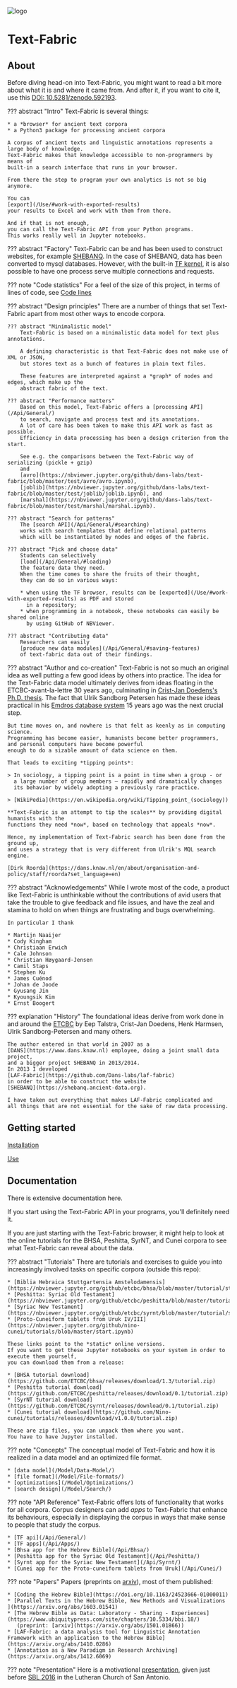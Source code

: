 ![logo](images/tficon-small.png)

# Text-Fabric

## About

Before diving head-on into Text-Fabric, you might want to read a bit more about
what it is and where it came from. And after it, if you want to cite it, use this
[DOI: 10.5281/zenodo.592193](https://doi.org/10.5281/zenodo.592193).

??? abstract "Intro"
    Text-Fabric is several things:

    * a *browser* for ancient text corpora
    * a Python3 package for processing ancient corpora

    A corpus of ancient texts and linguistic annotations represents a large body of knowledge.
    Text-Fabric makes that knowledge accessible to non-programmers by means of 
    built-in a search interface that runs in your browser.

    From there the step to program your own analytics is not so big anymore.

    You can
    [export](/Use/#work-with-exported-results)
    your results to Excel and work with them from there.

    And if that is not enough,
    you can call the Text-Fabric API from your Python programs.
    This works really well in Jupyter notebooks.

??? abstract "Factory"
    Text-Fabric can be and has been used to construct websites,
    for example [SHEBANQ](https://shebanq.ancient-data.org).
    In the case of SHEBANQ, data has been converted to mysql databases.
    However, with the built-in [TF kernel](/Server/Kernel), it is also possible to
    have one process serve multiple connections and requests.

??? note "Code statistics"
    For a feel of the size of this project, in terms of lines of code,
    see [Code lines](/Code/Stats)

??? abstract "Design principles"
    There are a number of things that set Text-Fabric apart from most other ways to encode 
    corpora.

    ??? abstract "Minimalistic model"
        Text-Fabric is based on a minimalistic data model for text plus annotations.

        A defining characteristic is that Text-Fabric does not make use of XML or JSON,
        but stores text as a bunch of features in plain text files.

        These features are interpreted against a *graph* of nodes and edges, which make up the
        abstract fabric of the text.

    ??? abstract "Performance matters"
        Based on this model, Text-Fabric offers a [processing API](/Api/General/)
        to search, navigate and process text and its annotations.
        A lot of care has been taken to make this API work as fast as possible.
        Efficiency in data processing has been a design criterion from the start.

        See e.g. the comparisons between the Text-Fabric way of serializing (pickle + gzip)
        and
        [avro](https://nbviewer.jupyter.org/github/dans-labs/text-fabric/blob/master/test/avro/avro.ipynb),
        [joblib](https://nbviewer.jupyter.org/github/dans-labs/text-fabric/blob/master/test/joblib/joblib.ipynb), and
        [marshal](https://nbviewer.jupyter.org/github/dans-labs/text-fabric/blob/master/test/marshal/marshal.ipynb).

    ??? abstract "Search for patterns"
        The [search API](/Api/General/#searching)
        works with search templates that define relational patterns
        which will be instantiated by nodes and edges of the fabric.

    ??? abstract "Pick and choose data"
        Students can selectively
        [load](/Api/General/#loading)
        the feature data they need.
        When the time comes to share the fruits of their thought,
        they can do so in various ways:

        * when using the TF browser, results can be [exported](/Use/#work-with-exported-results) as PDF and stored
          in a repository;
        * when programming in a notebook, these notebooks can easily be shared online
          by using GitHub of NBViewer.

    ??? abstract "Contributing data"
        Researchers can easily
        [produce new data modules](/Api/General/#saving-features)
        of text-fabric data out of their findings.

??? abstract "Author and co-creation"
    Text-Fabric is not so much an original idea as well putting a few good ideas by others
    into practice.
    The idea for the Text-Fabric data model ultimately derives from ideas floating
    in the ETCBC-avant-la-lettre 30 years ago, culminating in 
    [Crist-Jan Doedens's Ph.D. thesis](https://books.google.nl/books/about/Text_Databases.html?id=9ggOBRz1dO4C&redir_esc=y).
    The fact that Ulrik Sandborg Petersen has made these ideas practical in his
    [Emdros database system](https://emdros.org) 15 years ago was the next crucial step.

    But time moves on, and nowhere is that felt as keenly as in computing science.
    Programming has become easier, humanists become better programmers, and personal computers have become powerful
    enough to do a sizable amount of data science on them.

    That leads to exciting *tipping points*:

    > In sociology, a tipping point is a point in time when a group - or
      a large number of group members — rapidly and dramatically changes
      its behavior by widely adopting a previously rare practice.

    > [WikiPedia](https://en.wikipedia.org/wiki/Tipping_point_(sociology))

    **Text-Fabric is an attempt to tip the scales** by providing digital humanists with the
    functions they need *now*, based on technology that appeals *now*.

    Hence, my implementation of Text-Fabric search has been done from the ground up,
    and uses a strategy that is very different from Ulrik's MQL search engine.

    [Dirk Roorda](https://dans.knaw.nl/en/about/organisation-and-policy/staff/roorda?set_language=en)


??? abstract "Acknowledgements"
    While I wrote most of the code, a product like Text-Fabric is unthinkable without
    the contributions of avid users that take the trouble to give feedback and file issues,
    and have the zeal and stamina to hold on when things are frustrating and bugs overwhelming.

    In particular I thank

    * Martijn Naaijer
    * Cody Kingham
    * Christiaan Erwich
    * Cale Johnson
    * Christian Høygaard-Jensen
    * Camil Staps
    * Stephen Ku
    * James Cuénod
    * Johan de Joode
    * Gyusang Jin
    * Kyoungsik Kim
    * Ernst Boogert

??? explanation "History"
    The foundational ideas derive from work done in and around the
    [ETCBC](http://etcbc.nl)
    by Eep Talstra, Crist-Jan Doedens, Henk Harmsen, Ulrik Sandborg-Petersen
    and many others.

    The author entered in that world in 2007 as a 
    [DANS](https://www.dans.knaw.nl) employee, doing a joint small data project,
    and a bigger project SHEBANQ in 2013/2014.
    In 2013 I developed
    [LAF-Fabric](https://github.com/Dans-labs/laf-fabric)
    in order to be able to construct the website
    [SHEBANQ](https://shebanq.ancient-data.org).

    I have taken out everything that makes LAF-Fabric complicated and
    all things that are not essential for the sake of raw data processing.

## Getting started

[Installation](Install)

[Use](Use)

## Documentation

There is extensive documentation here.

If you start using the Text-Fabric API in your programs, you'll definitely need it.

If you are just starting with the Text-Fabric browser, it might help to
look at the online tutorials for the BHSA, Peshitta, SyrNT, and Cunei corpora to see what
Text-Fabric can reveal about the data.

??? abstract "Tutorials"
    There are tutorials and exercises to guide you into increasingly involved tasks
    on specific corpora (outside this repo):

    * [Biblia Hebraica Stuttgartensia Amstelodamensis](https://nbviewer.jupyter.org/github/etcbc/bhsa/blob/master/tutorial/start.ipynb)
    * [Peshitta: Syriac Old Testament](https://nbviewer.jupyter.org/github/etcbc/peshitta/blob/master/tutorial/start.ipynb)
    * [Syriac New Testament](https://nbviewer.jupyter.org/github/etcbc/syrnt/blob/master/tutorial/start.ipynb)
    * [Proto-Cuneiform tablets from Uruk IV/III](https://nbviewer.jupyter.org/github/nino-cunei/tutorials/blob/master/start.ipynb)

    These links point to the *static* online versions.
    If you want to get these Jupyter notebooks on your system in order to execute them yourself, 
    you can download them from a release:

    * [BHSA tutorial download](https://github.com/ETCBC/bhsa/releases/download/1.3/tutorial.zip)
    * [Peshitta tutorial download](https://github.com/ETCBC/peshitta/releases/download/0.1/tutorial.zip)
    * [SyrNT tutorial download](https://github.com/ETCBC/syrnt/releases/download/0.1/tutorial.zip)
    * [Cunei tutorial download](https://github.com/Nino-cunei/tutorials/releases/download/v1.0.0/tutorial.zip)

    These are zip files, you can unpack them where you want.
    You have to have Jupyter installed.

??? note "Concepts"
    The conceptual model of Text-Fabric and how it is realized in a data model and an optimized file format.

    * [data model](/Model/Data-Model/)
    * [file format](/Model/File-formats/)
    * [optimizations](/Model/Optimizations/)
    * [search design](/Model/Search/)

??? note "API Reference"
    Text-Fabric offers lots of functionality that works for all corpora.
    Corpus designers can add *apps* to Text-Fabric that enhance its behaviours,
    especially in displaying the corpus in ways that make sense to people that study the corpus.

    * [TF api](/Api/General/)
    * [TF apps](/Api/Apps/)
    * [Bhsa app for the Hebrew Bible](/Api/Bhsa/)
    * [Peshitta app for the Syriac Old Testament](/Api/Peshitta/)
    * [Syrnt app for the Syriac New Testament](/Api/Syrnt/)
    * [Cunei app for the Proto-cuneiform tablets from Uruk](/Api/Cunei/)
   
??? note "Papers"
    Papers (preprints on [arxiv](https://arxiv.org)), most of them published:

    * [Coding the Hebrew Bible](https://doi.org/10.1163/24523666-01000011)
    * [Parallel Texts in the Hebrew Bible, New Methods and Visualizations ](https://arxiv.org/abs/1603.01541)
    * [The Hebrew Bible as Data: Laboratory - Sharing - Experiences](https://www.ubiquitypress.com/site/chapters/10.5334/bbi.18/)
       (preprint: [arxiv](https://arxiv.org/abs/1501.01866))
    * [LAF-Fabric: a data analysis tool for Linguistic Annotation Framework with an application to the Hebrew Bible](https://arxiv.org/abs/1410.0286)
    * [Annotation as a New Paradigm in Research Archiving](https://arxiv.org/abs/1412.6069)

??? note "Presentation"
    Here is a motivational
    [presentation](http://www.slideshare.net/dirkroorda/text-fabric),
    given just before
    [SBL 2016](https://global-learning.org/mod/forum/discuss.php?d=22)
    in the Lutheran Church of San Antonio.
